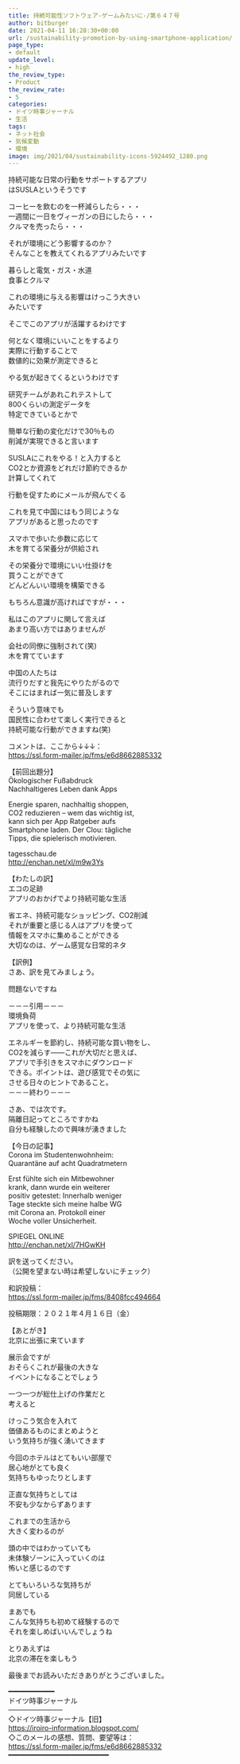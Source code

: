 ```yaml
---
title: 持続可能性ソフトウェア-ゲームみたいに-/第６４７号
author: bitburger
date: 2021-04-11 16:28:30+00:00
url: /sustainability-promotion-by-using-smartphone-application/
page_type:
- default
update_level:
- high
the_review_type:
- Product
the_review_rate:
- 5
categories:
- ドイツ時事ジャーナル
- 生活
tags:
- ネット社会
- 気候変動
- 環境
image: img/2021/04/sustainability-icons-5924492_1280.png
---
```

持続可能な日常の行動をサポートするアプリ  
はSUSLAというそうです

コーヒーを飲むのを一杯減らしたら・・・  
一週間に一日をヴィーガンの日にしたら・・・  
クルマを売ったら・・・

それが環境にどう影響するのか？  
そんなことを教えてくれるアプリみたいです

暮らしと電気・ガス・水道  
食事とクルマ

これの環境に与える影響はけっこう大きい  
みたいです

そこでこのアプリが活躍するわけです

何となく環境にいいことをするより  
実際に行動することで  
数値的に効果が測定できると

やる気が起きてくるというわけです

研究チームがあれこれテストして  
800くらいの測定データを  
特定できているとかで

簡単な行動の変化だけで30％もの  
削減が実現できると言います

SUSLAにこれをやる！と入力すると  
CO2とか資源をどれだけ節約できるか  
計算してくれて

行動を促すためにメールが飛んでくる

これを見て中国にはもう同じような  
アプリがあると思ったのです

スマホで歩いた歩数に応じて  
木を育てる栄養分が供給され

その栄養分で環境にいい仕掛けを  
買うことができて  
どんどんいい環境を構築できる

もちろん意識が高ければですが・・・

私はこのアプリに関して言えば  
あまり高い方ではありませんが

会社の同僚に強制されて(笑)  
木を育てています

中国の人たちは  
流行りだすと我先にやりたがるので  
そこにはまれば一気に普及します

そういう意味でも  
国民性に合わせて楽しく実行できると  
持続可能な行動ができますね(笑)

  
コメントは、ここから↓↓↓：  
<https://ssl.form-mailer.jp/fms/e6d8662885332>

【前回出題分】  
Ökologischer Fußabdruck  
Nachhaltigeres Leben dank Apps

Energie sparen, nachhaltig shoppen,  
CO2 reduzieren &#8211; wem das wichtig ist,  
kann sich per App Ratgeber aufs  
Smartphone laden. Der Clou: tägliche  
Tipps, die spielerisch motivieren.

tagesschau.de  
<http://enchan.net/xl/m9w3Ys>

  
【わたしの訳】  
エコの足跡  
アプリのおかげでより持続可能な生活

省エネ、持続可能なショッピング、CO2削減  
それが重要と感じる人はアプリを使って  
情報をスマホに集めることができる  
大切なのは、ゲーム感覚な日常的ネタ

  
【訳例】  
さあ、訳を見てみましょう。

問題ないですね

－－－引用－－－  
環境負荷  
アプリを使って、より持続可能な生活

エネルギーを節約し、持続可能な買い物をし、  
CO2を減らす――これが大切だと思えば、  
アプリで手引きをスマホにダウンロード  
できる。ポイントは、遊び感覚でその気に  
させる日々のヒントであること。  
－－－終わり－－－

  
さあ、では次です。  
隔離日記ってところですかね  
自分も経験したので興味が湧きました

【今日の記事】  
Corona im Studentenwohnheim:  
Quarantäne auf acht Quadratmetern

Erst fühlte sich ein Mitbewohner  
krank, dann wurde ein weiterer  
positiv getestet: Innerhalb weniger  
Tage steckte sich meine halbe WG  
mit Corona an. Protokoll einer  
Woche voller Unsicherheit.

SPIEGEL ONLINE  
<http://enchan.net/xl/7HGwKH>

訳を送ってください。  
（公開を望まない時は希望しないにチェック）

和訳投稿：  
 <https://ssl.form-mailer.jp/fms/8408fcc494664>

投稿期限：２０２１年４月１６日（金）

  
【あとがき】  
北京に出張に来ています

展示会ですが  
おそらくこれが最後の大きな  
イベントになることでしょう

一つ一つが総仕上げの作業だと  
考えると

けっこう気合を入れて  
価値あるものにまとめようと  
いう気持ちが強く湧いてきます

今回のホテルはとてもいい部屋で  
居心地がとても良く  
気持ちもゆったりとします

正直な気持ちとしては  
不安も少なからずあります

これまでの生活から  
大きく変わるのが

頭の中ではわかっていても  
未体験ゾーンに入っていくのは  
怖いと感じるのです

とてもいろいろな気持ちが  
同居している

まあでも  
こんな気持ちも初めて経験するので  
それを楽しめばいいんでしょうね

とりあえずは  
北京の滞在を楽しもう

  
最後までお読みいただきありがとうございました。

━━━━━━━━━━━  
ドイツ時事ジャーナル  
───────────  
◇ドイツ時事ジャーナル【旧】  
<https://iroiro-information.blogspot.com/>  
◇このメールの感想、質問、要望等は：  
<https://ssl.form-mailer.jp/fms/e6d8662885332>  
━━━━━━━━━━━━━━━━━━━━━━━━